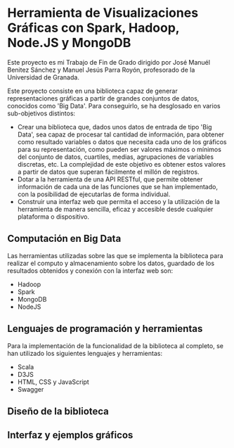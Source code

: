 # Herramienta de Visualizaciones Gráficas con Spark, Hadoop, Node.JS y MongoDB


Este proyecto es mi Trabajo de Fin de Grado dirigido por José Manuél Benitez Sánchez y Manuel Jesús Parra Royón, profesorado de la Universidad de Granada.

Este proyecto consiste en una biblioteca capaz de generar representaciones gráficas a partir de grandes conjuntos de datos, conocidos como 'Big Data'. Para conseguirlo, se ha desglosado en varios sub-objetivos distintos:

- Crear una biblioteca que, dados unos datos de entrada de tipo 'Big Data', sea capaz de procesar tal cantidad de información, para obtener como resultado variables o datos que necesita cada uno de los gráficos para su representación, como pueden ser valores máximos o mínimos del conjunto de datos, cuartiles, medias, agrupaciones de variables discretas, etc. La complejidad de este objetivo es obtener estos valores a partir de datos que superan fácilmente el millón de registros.
- Dotar a la herramienta de una API RESTful, que permite obtener información de cada una de las funciones que se han implementado, con la posibilidad de ejecutarlas de forma individual.
- Construir una interfaz web que permita el acceso y la utilización de la herramienta de manera sencilla, eficaz y accesible desde cualquier plataforma o dispositivo.

## Computación en Big Data

Las herramientas utilizadas sobre las que se implementa la biblioteca para realizar el computo y almacenamiento sobre los datos, guardado de los resultados obtenidos y conexión con la interfaz web son:
- Hadoop
- Spark
- MongoDB
- NodeJS

## Lenguajes de programación y herramientas

Para la implementación de la funcionalidad de la biblioteca al completo, se han utilizado los siguientes lenguajes y herramientas:
- Scala
- D3JS
- HTML, CSS y JavaScript
- Swagger

## Diseño de la biblioteca




## Interfaz y ejemplos gráficos




